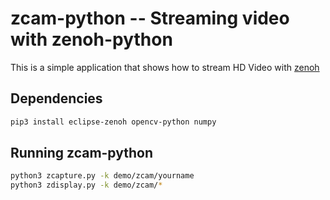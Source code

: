 # zcam-python -- Streaming video with zenoh-python
This is a simple application that shows how to stream HD Video with [zenoh](http://zenoh.io)

## Dependencies

```bash
pip3 install eclipse-zenoh opencv-python numpy
```

## Running zcam-python

```bash
python3 zcapture.py -k demo/zcam/yourname
python3 zdisplay.py -k demo/zcam/*
```
